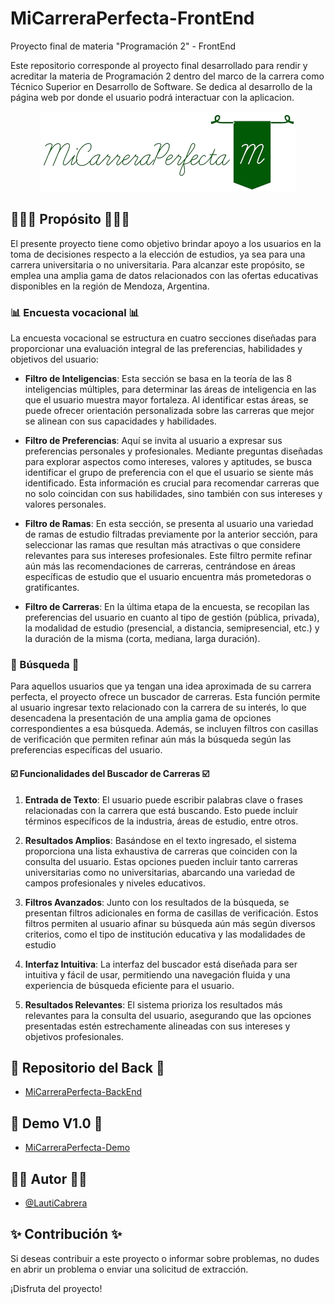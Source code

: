 # MiCarreraPerfecta-FrontEnd

Proyecto final de materia "Programación 2" - FrontEnd

Este repositorio corresponde al proyecto final desarrollado para rendir y acreditar la materia de Programación 2 dentro del marco de la carrera como Técnico Superior en Desarrollo de Software. Se dedica al desarrollo de la página web por donde el usuario podrá interactuar con la aplicacion.

<p align="center">
  <img src="https://github.com/LautiCabrera/MiCarreraPerfecta-FrontEnd/blob/main/assets/img/Logo.png?raw=true" alt="MiCarreraPerfecta">
</p>

## 🧑🏽‍🎓 Propósito 🧑🏽‍🎓

El presente proyecto tiene como objetivo brindar apoyo a los usuarios en la toma de decisiones respecto a la elección de estudios, ya sea para una carrera universitaria o no universitaria. Para alcanzar este propósito, se emplea una amplia gama de datos relacionados con las ofertas educativas disponibles en la región de Mendoza, Argentina.

### 📊 Encuesta vocacional 📊

La encuesta vocacional se estructura en cuatro secciones diseñadas para proporcionar una evaluación integral de las preferencias, habilidades y objetivos del usuario:

- **Filtro de Inteligencias**: Esta sección se basa en la teoría de las 8 inteligencias múltiples, para determinar las áreas de inteligencia en las que el usuario muestra mayor fortaleza. Al identificar estas áreas, se puede ofrecer orientación personalizada sobre las carreras que mejor se alinean con sus capacidades y habilidades.
  
- **Filtro de Preferencias**: Aquí se invita al usuario a expresar sus preferencias personales y profesionales. Mediante preguntas diseñadas para explorar aspectos como intereses, valores y aptitudes, se busca identificar el grupo de preferencia con el que el usuario se siente más identificado. Esta información es crucial para recomendar carreras que no solo coincidan con sus habilidades, sino también con sus intereses y valores personales.
  
- **Filtro de Ramas**: En esta sección, se presenta al usuario una variedad de ramas de estudio filtradas previamente por la anterior sección, para seleccionar las ramas que resultan más atractivas o que considere relevantes para sus intereses profesionales. Este filtro permite refinar aún más las recomendaciones de carreras, centrándose en áreas específicas de estudio que el usuario encuentra más prometedoras o gratificantes.
  
- **Filtro de Carreras**: En la última etapa de la encuesta, se recopilan las preferencias del usuario en cuanto al tipo de gestión (pública, privada), la modalidad de estudio (presencial, a distancia, semipresencial, etc.) y la duración de la misma (corta, mediana, larga duración). 

### 🔎 Búsqueda 🔎

Para aquellos usuarios que ya tengan una idea aproximada de su carrera perfecta, el proyecto ofrece un buscador de carreras. Esta función permite al usuario ingresar texto relacionado con la carrera de su interés, lo que desencadena la presentación de una amplia gama de opciones correspondientes a esa búsqueda. Además, se incluyen filtros con casillas de verificación que permiten refinar aún más la búsqueda según las preferencias específicas del usuario.

#### ☑️ Funcionalidades del Buscador de Carreras ☑️

1. **Entrada de Texto**: El usuario puede escribir palabras clave o frases relacionadas con la carrera que está buscando. Esto puede incluir términos específicos de la industria, áreas de estudio, entre otros.

2. **Resultados Amplios**: Basándose en el texto ingresado, el sistema proporciona una lista exhaustiva de carreras que coinciden con la consulta del usuario. Estas opciones pueden incluir tanto carreras universitarias como no universitarias, abarcando una variedad de campos profesionales y niveles educativos.

3. **Filtros Avanzados**: Junto con los resultados de la búsqueda, se presentan filtros adicionales en forma de casillas de verificación. Estos filtros permiten al usuario afinar su búsqueda aún más según diversos criterios, como el tipo de institución educativa y las modalidades de estudio 

4. **Interfaz Intuitiva**: La interfaz del buscador está diseñada para ser intuitiva y fácil de usar, permitiendo una navegación fluida y una experiencia de búsqueda eficiente para el usuario.

5. **Resultados Relevantes**: El sistema prioriza los resultados más relevantes para la consulta del usuario, asegurando que las opciones presentadas estén estrechamente alineadas con sus intereses y objetivos profesionales.

## 💼 Repositorio del Back 💼

- <a href="https://github.com/LautiCabrera/MiCarreraPerfecta-BackEnd-Deploy" target="_blank">MiCarreraPerfecta-BackEnd</a>

## 📱 Demo V1.0 📲 

- <a href="https://mi-carrera-perfecta-front-end.vercel.app/" target="_blank">MiCarreraPerfecta-Demo</a>

## 👨‍💻 Autor 👨‍💻

- <a href="https://github.com/LautiCabrera" target="_blank">@LautiCabrera</a>

## ✨ Contribución ✨

Si deseas contribuir a este proyecto o informar sobre problemas, no dudes en abrir un problema o enviar una solicitud de extracción.

¡Disfruta del proyecto!
